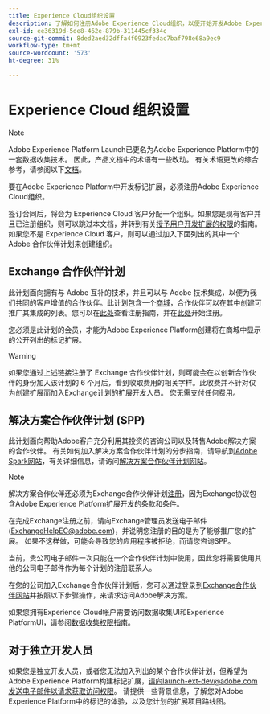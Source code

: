 ```yaml
---
title: Experience Cloud组织设置
description: 了解如何注册Adobe Experience Cloud组织，以便开始开发Adobe Experience Platform的扩展。
exl-id: ee36319d-5de8-462e-879b-311445cf334c
source-git-commit: 8ded2aed32dffa4f0923fedac7baf798e68a9ec9
workflow-type: tm+mt
source-wordcount: '573'
ht-degree: 31%

---
```


# Experience Cloud 组织设置

>[!NOTE]
>
>Adobe Experience Platform Launch已更名为Adobe Experience Platform中的一套数据收集技术。 因此，产品文档中的术语有一些改动。 有关术语更改的综合参考，请参阅以下[文档](../../term-updates.md)。

要在Adobe Experience Platform中开发标记扩展，必须注册Adobe Experience Cloud组织。

签订合同后，将会为 Experience Cloud 客户分配一个组织。如果您是现有客户并且已注册组织，则可以跳过本文档，并转到有关[授予用户开发扩展的权限](./access.md)的指南。 如果您不是 Experience Cloud 客户，则可以通过加入下面列出的其中一个 Adobe 合作伙伴计划来创建组织。

## Exchange 合作伙伴计划

此计划面向拥有与 Adobe 互补的技术，并且可以与 Adobe 技术集成，以便为我们共同的客户增值的合作伙伴。此计划包含一个[商城](https://www.adobeexchange.com/experiencecloud.html)，合作伙伴可以在其中创建可推广其集成的列表。您可以在[此处](https://partners.adobe.com/exchangeprogram/experiencecloud/reg-guide.html)查看注册指南，并在[此处](https://partners.adobe.com/exchangeprogram/experiencecloud/prereg.html)开始注册。

您必须是此计划的会员，才能为Adobe Experience Platform创建将在商城中显示的公开列出的标记扩展。

>[!WARNING]
>
>如果您通过上述链接注册了 Exchange 合作伙伴计划，则可能会在以创新合作伙伴的身份加入该计划的 6 个月后，看到收取费用的相关字样。此收费并不针对仅为创建扩展而加入Exchange计划的扩展开发人员。 您无需支付任何费用。

## 解决方案合作伙伴计划 (SPP)

此计划面向帮助Adobe客户充分利用其投资的咨询公司以及转售Adobe解决方案的合作伙伴。 有关如何加入解决方案合作伙伴计划的分步指南，请导航到[Adobe Spark网站](https://spark.adobe.com/page/7PKZzIJJjkcDd/)，有关详细信息，请访问[解决方案合作伙伴计划网站](https://solutionpartners.adobe.com/home.html)。

>[!NOTE]
>
>解决方案合作伙伴还必须为Exchange合作伙伴计划[注册](https://partners.adobe.com/exchangeprogram/experiencecloud/prereg.html)，因为Exchange协议包含Adobe Experience Platform扩展开发的条款和条件。
>
>在完成Exchange注册之前，请向Exchange管理员发送电子邮件(<ExchangeHelpEC@adobe.com>)，并说明您注册的目的是为了能够推广您的扩展。 如果不这样做，可能会导致您的应用程序被拒绝，而请您咨询SPP。
>
>当前，贵公司电子邮件一次只能在一个合作伙伴计划中使用，因此您将需要使用其他的公司电子邮件作为每个计划的注册联系人。

在您的公司加入Exchange合作伙伴计划后，您可以通过登录到[Exchange合作伙伴网站](https://partners.adobe.com/exchangeprogram/experiencecloud)并按照以下步骤操作，来请求访问Adobe解决方案。

如果您拥有Experience Cloud帐户需要访问数据收集UI和Experience PlatformUI，请参阅[数据收集权限指南](../../../collection/permissions.md)。

## 对于独立开发人员

如果您是独立开发人员，或者您无法加入列出的某个合作伙伴计划，但希望为Adobe Experience Platform构建标记扩展，请向launch-ext-dev@adobe.com发送电子邮件以请求获取访问权限。 请提供一些背景信息，了解您对Adobe Experience Platform中的标记的体验，以及您计划的扩展项目路线图。
